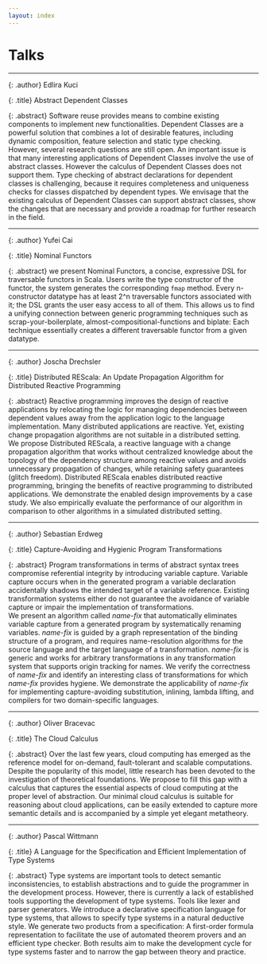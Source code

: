 ```yaml
---
layout: index
---
```


# Talks

--------

{: .author}
Edlira Kuci

{: .title}
Abstract Dependent Classes

{: .abstract}
Software reuse provides means to combine existing components to
implement new functionalities. Dependent Classes are a powerful solution that
combines a lot of desirable features, including dynamic composition,
feature selection and static type checking.  
However, several research questions are still open. An important
issue is that many interesting applications of Dependent Classes
involve the use of abstract classes. However the calculus of Dependent Classes
does not support them. Type checking of abstract
declarations for dependent classes is challenging, because it
requires completeness and uniqueness checks for classes dispatched
by dependent types. We envisage that the existing calculus of
Dependent Classes can support abstract classes, show the changes that
are necessary and provide a roadmap for further research in the
field.

--------

{: .author}
Yufei Cai

{: .title}
Nominal Functors

{: .abstract}
we present Nominal Functors, a concise, expressive DSL for traversable
functors in Scala. Users write the type constructor of the functor,
the system generates the corresponding `fmap` method. Every
n-constructor datatype has at least 2^n traversable functors
associated with it; the DSL grants the user easy access to all of
them. This allows us to find a unifying connection between generic
programming techniques such as scrap-your-boilerplate,
almost-compositional-functions and biplate: Each technique essentially
creates a different traversable functor from a given datatype.

--------

{: .author}
Joscha Drechsler

{: .title}
Distributed REScala: An Update Propagation Algorithm for Distributed Reactive Programming

{: .abstract}
Reactive programming improves the design of reactive applications by relocating the logic for managing dependencies between dependent values away from the application logic to the language implementation. Many distributed applications are reactive. Yet, existing change propagation algorithms are not suitable in a distributed setting.  
We propose Distributed REScala, a reactive language with a change propagation algorithm that works without centralized knowledge about the topology of the dependency structure among reactive values and avoids unnecessary propagation of changes, while retaining safety guarantees (glitch freedom). Distributed REScala enables distributed reactive programming, bringing the benefits of reactive programming to distributed applications. We demonstrate the enabled design improvements by a case study. We also empirically evaluate the performance of our algorithm in comparison to other algorithms in a simulated distributed setting.

--------

{: .author}
Sebastian Erdweg

{: .title}
Capture-Avoiding and Hygienic Program Transformations

{: .abstract}
Program transformations in terms of abstract syntax trees compromise referential integrity by introducing variable capture. Variable capture occurs when in the generated program a variable declaration accidentally shadows the intended target of a variable reference. Existing transformation systems either do not guarantee the avoidance of variable capture or impair the implementation of transformations.  
We present an algorithm called *name-fix* that automatically eliminates variable capture from a generated program by systematically renaming variables. *name-fix* is guided by a graph representation of the binding structure of a program, and requires name-resolution algorithms for the source language and the target language of a transformation. *name-fix* is generic and works for arbitrary transformations in any transformation system that supports origin tracking for names. We verify the correctness of *name-fix* and identify an interesting class of transformations for which *name-fix* provides hygiene. We demonstrate the applicability of *name-fix* for implementing capture-avoiding substitution, inlining, lambda lifting, and compilers for two domain-specific languages.

--------

{: .author}
Oliver Bracevac

{: .title}
The Cloud Calculus

{: .abstract}
Over the last few years, cloud computing has emerged as the reference model for on-demand, fault-tolerant and scalable computations.
Despite the popularity of this model, little research has been devoted to the investigation of theoretical foundations.
We propose to fill this gap with a calculus that captures the essential aspects of cloud computing at the proper level of abstraction.
Our minimal cloud calculus is suitable for reasoning about cloud applications, can be easily extended to capture more semantic details
and is accompanied by a simple yet elegant metatheory.

<!--
--------

{: .author}

{: .title}

{: .abstract}
-->

--------

{: .author}
Pascal Wittmann

{: .title}
A Language for the Specification and Efficient
Implementation of Type Systems

{: .abstract}
Type systems are important tools to detect semantic inconsistencies,
to establish abstractions and to guide the programmer in the
development process. However, there is currently a lack of established
tools supporting the development of type systems. Tools like lexer and
parser generators. We introduce a declarative specification language
for type systems, that allows to specify type systems in a natural
deductive style. We generate two products from a specification: A
first-order formula representation to facilitate the use of automated
theorem provers and an efficient type checker. Both results aim to
make the development cycle for type systems faster and to narrow the
gap between theory and practice.
